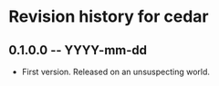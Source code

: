 # Revision history for cedar

## 0.1.0.0 -- YYYY-mm-dd

* First version. Released on an unsuspecting world.
